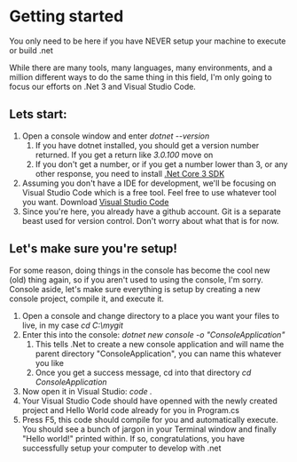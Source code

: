 # Getting started
You only need to be here if you have NEVER setup your machine to execute or build .net

While there are many tools, many languages, many environments, and a million different ways to do the same thing in this field, I'm only going to focus our efforts on .Net 3 and Visual Studio Code.

## Lets start:
1. Open a console window and enter *dotnet --version*
    1. If you have dotnet installed, you should get a version number returned. If you get a return like *3.0.100* move on
    1. If you don't get a number, or if you get a number lower than 3, or any other response, you need to install [.Net Core 3 SDK](https://dotnet.microsoft.com/download)
1. Assuming you don't have a IDE for development, we'll be focusing on Visual Studio Code which is a free tool.  Feel free to use whatever tool you want.  Download [Visual Studio Code](https://code.visualstudio.com/)
1. Since you're here, you already have a github account. Git is a separate beast used for version control. Don't worry about what that is for now.

## Let's make sure you're setup!
For some reason, doing things in the console has become the cool new (old) thing again, so if you aren't used to using the console, I'm sorry. Console aside, let's make sure everything is setup by creating a new console project, compile it, and execute it.
1. Open a console and change directory to a place you want your files to live, in my case *cd C:\mygit*
1. Enter this into the console: *dotnet new console -o "ConsoleApplication"*
    1. This tells .Net to create a new console application and will name the parent directory "ConsoleApplication", you can name this whatever you like
    1. Once you get a success message, cd into that directory *cd ConsoleApplication*
1. Now open it in Visual Studio: *code .*
1. Your Visual Studio Code should have openned with the newly created project and Hello World code already for you in Program.cs
1. Press F5, this code should compile for you and automatically execute.  You should see a bunch of jargon in your Terminal window and finally "Hello world!" printed within.  If so, congratulations, you have successfully setup your computer to develop with .net
